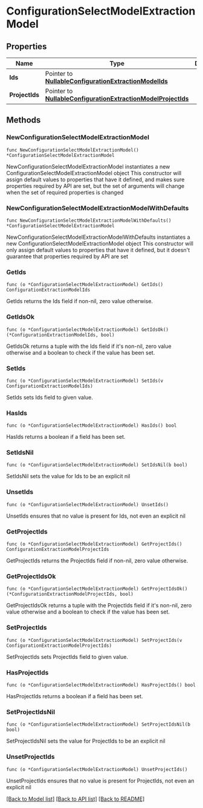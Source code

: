 # ConfigurationSelectModelExtractionModel

## Properties

Name | Type | Description | Notes
------------ | ------------- | ------------- | -------------
**Ids** | Pointer to [**NullableConfigurationExtractionModelIds**](ConfigurationExtractionModelIds.md) |  | [optional] 
**ProjectIds** | Pointer to [**NullableConfigurationExtractionModelProjectIds**](ConfigurationExtractionModelProjectIds.md) |  | [optional] 

## Methods

### NewConfigurationSelectModelExtractionModel

`func NewConfigurationSelectModelExtractionModel() *ConfigurationSelectModelExtractionModel`

NewConfigurationSelectModelExtractionModel instantiates a new ConfigurationSelectModelExtractionModel object
This constructor will assign default values to properties that have it defined,
and makes sure properties required by API are set, but the set of arguments
will change when the set of required properties is changed

### NewConfigurationSelectModelExtractionModelWithDefaults

`func NewConfigurationSelectModelExtractionModelWithDefaults() *ConfigurationSelectModelExtractionModel`

NewConfigurationSelectModelExtractionModelWithDefaults instantiates a new ConfigurationSelectModelExtractionModel object
This constructor will only assign default values to properties that have it defined,
but it doesn't guarantee that properties required by API are set

### GetIds

`func (o *ConfigurationSelectModelExtractionModel) GetIds() ConfigurationExtractionModelIds`

GetIds returns the Ids field if non-nil, zero value otherwise.

### GetIdsOk

`func (o *ConfigurationSelectModelExtractionModel) GetIdsOk() (*ConfigurationExtractionModelIds, bool)`

GetIdsOk returns a tuple with the Ids field if it's non-nil, zero value otherwise
and a boolean to check if the value has been set.

### SetIds

`func (o *ConfigurationSelectModelExtractionModel) SetIds(v ConfigurationExtractionModelIds)`

SetIds sets Ids field to given value.

### HasIds

`func (o *ConfigurationSelectModelExtractionModel) HasIds() bool`

HasIds returns a boolean if a field has been set.

### SetIdsNil

`func (o *ConfigurationSelectModelExtractionModel) SetIdsNil(b bool)`

 SetIdsNil sets the value for Ids to be an explicit nil

### UnsetIds
`func (o *ConfigurationSelectModelExtractionModel) UnsetIds()`

UnsetIds ensures that no value is present for Ids, not even an explicit nil
### GetProjectIds

`func (o *ConfigurationSelectModelExtractionModel) GetProjectIds() ConfigurationExtractionModelProjectIds`

GetProjectIds returns the ProjectIds field if non-nil, zero value otherwise.

### GetProjectIdsOk

`func (o *ConfigurationSelectModelExtractionModel) GetProjectIdsOk() (*ConfigurationExtractionModelProjectIds, bool)`

GetProjectIdsOk returns a tuple with the ProjectIds field if it's non-nil, zero value otherwise
and a boolean to check if the value has been set.

### SetProjectIds

`func (o *ConfigurationSelectModelExtractionModel) SetProjectIds(v ConfigurationExtractionModelProjectIds)`

SetProjectIds sets ProjectIds field to given value.

### HasProjectIds

`func (o *ConfigurationSelectModelExtractionModel) HasProjectIds() bool`

HasProjectIds returns a boolean if a field has been set.

### SetProjectIdsNil

`func (o *ConfigurationSelectModelExtractionModel) SetProjectIdsNil(b bool)`

 SetProjectIdsNil sets the value for ProjectIds to be an explicit nil

### UnsetProjectIds
`func (o *ConfigurationSelectModelExtractionModel) UnsetProjectIds()`

UnsetProjectIds ensures that no value is present for ProjectIds, not even an explicit nil

[[Back to Model list]](../README.md#documentation-for-models) [[Back to API list]](../README.md#documentation-for-api-endpoints) [[Back to README]](../README.md)


